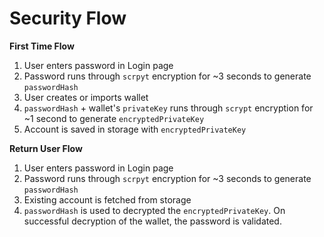 # Security Flow
**First Time Flow**
1. User enters password in Login page
2. Password runs through `scrpyt` encryption for ~3 seconds to generate `passwordHash`
3. User creates or imports wallet
4. `passwordHash` + wallet's `privateKey` runs through `scrypt` encryption for ~1 second to generate `encryptedPrivateKey`
5. Account is saved in storage with `encryptedPrivateKey`

**Return User Flow**
1. User enters password in Login page
2. Password runs through `scrpyt` encryption for ~3 seconds to generate `passwordHash`
3. Existing account is fetched from storage
4. `passwordHash` is used to decrypted the `encryptedPrivateKey`. On successful decryption of the wallet, the password is validated.
